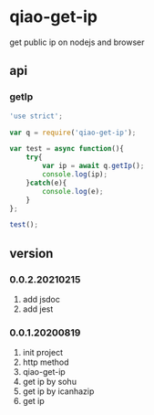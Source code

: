 # qiao-get-ip
get public ip on nodejs and browser

## api
### getIp
```javascript
'use strict';

var q = require('qiao-get-ip');

var test = async function(){
    try{
        var ip = await q.getIp();
        console.log(ip);
    }catch(e){
        console.log(e);
    }
};

test();
```

## version
### 0.0.2.20210215
1. add jsdoc
2. add jest

### 0.0.1.20200819
1. init project
2. http method
3. qiao-get-ip
4. get ip by sohu
5. get ip by icanhazip
6. get ip